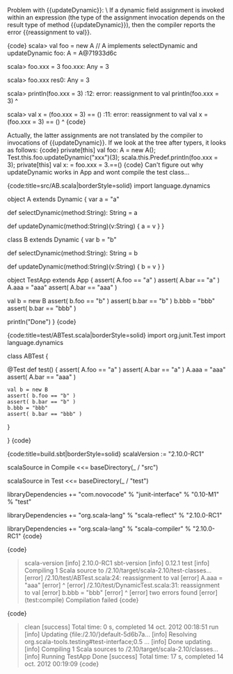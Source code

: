Problem with {{updateDynamic}}:
\\
If a dynamic field assignment is invoked within an expression (the type of the assignment invocation depends on the result type of method {{updateDynamic}}), then the compiler reports the error {{reassignment to val}}. 

{code}
scala> val foo = new A // A implements selectDynamic and updateDynamic
foo: A = A@71933d6c

scala> foo.xxx = 3
foo.xxx: Any = 3

scala> foo.xxx
res0: Any = 3

scala> println(foo.xxx = 3)
<console>:12: error: reassignment to val
              println(foo.xxx = 3)
                              ^

scala> val x = (foo.xxx = 3) == ()
<console>:11: error: reassignment to val
       val x = (foo.xxx = 3) == ()
                        ^
{code}

Actually, the latter assignments are not translated by the compiler to invocations of {{updateDynamic}}. If we look at the tree after typers, it looks as follows:
{code}
    private[this] val foo: A = new A();
    Test.this.foo.updateDynamic("xxx")(3);
    scala.this.Predef.println(foo.xxx = 3);
    private[this] val x: <error> = foo.xxx = 3.==()
{code}
Can't figure out why updateDynamic works in App and wont compile the test class...

{code:title=src/AB.scala|borderStyle=solid}
import language.dynamics

object A extends Dynamic {
  var a = "a"

  def selectDynamic(method:String): String = a

  def updateDynamic(method:String)(v:String) { a = v }
}

class B extends Dynamic {
  var b = "b"

  def selectDynamic(method:String): String = b

  def updateDynamic(method:String)(v:String) { b = v }
}

object TestApp extends App {
  assert( A.foo == "a" )
  assert( A.bar == "a" )
  A.aaa = "aaa"
  assert( A.bar == "aaa" )


  val b = new B
  assert( b.foo == "b" )
  assert( b.bar == "b" )
  b.bbb = "bbb"
  assert( b.bar == "bbb" )

  println("Done")
}
{code}


{code:title=test/ABTest.scala|borderStyle=solid}
import org.junit.Test
import language.dynamics

class ABTest {

  @Test
  def test() {
    assert( A.foo == "a" )
    assert( A.bar == "a" )
    A.aaa = "aaa"
    assert( A.bar == "aaa" )


    val b = new B
    assert( b.foo == "b" )
    assert( b.bar == "b" )
    b.bbb = "bbb"
    assert( b.bar == "bbb" )

  }

}
{code}

{code:title=build.sbt|borderStyle=solid}
scalaVersion := "2.10.0-RC1"

scalaSource in Compile <<= baseDirectory(_ / "src")

scalaSource in Test <<= baseDirectory(_ / "test")

libraryDependencies += "com.novocode" % "junit-interface" % "0.10-M1" % "test"

libraryDependencies += "org.scala-lang" % "scala-reflect" % "2.10.0-RC1"

libraryDependencies += "org.scala-lang" % "scala-compiler" % "2.10.0-RC1"
{code}


{code}
> scala-version
[info] 2.10.0-RC1
> sbt-version
[info] 0.12.1
> test
[info] Compiling 1 Scala source to /2.10/target/scala-2.10/test-classes...
[error] /2.10/test/ABTest.scala:24: reassignment to val
[error]     A.aaa = "aaa"
[error]           ^
[error] /2.10/test/DynamicTest.scala:31: reassignment to val
[error]     b.bbb = "bbb"
[error]           ^
[error] two errors found
[error] (test:compile) Compilation failed
{code}

{code}
> clean
[success] Total time: 0 s, completed 14 oct. 2012 00:18:51
> run
[info] Updating {file:/2.10/}default-5d6b7a...
[info] Resolving org.scala-tools.testing#test-interface;0.5 ...
[info] Done updating.
[info] Compiling 1 Scala sources to /2.10/target/scala-2.10/classes...
[info] Running TestApp 
Done
[success] Total time: 17 s, completed 14 oct. 2012 00:19:09
{code}
